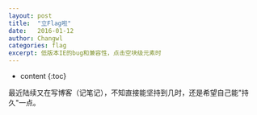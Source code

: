 ```yaml
---
layout: post
title:  "立Flag啦"
date:   2016-01-12
author: Changwl
categories: flag
excerpt: 低版本IE的bug和兼容性，点击空块级元素时
---
```


* content
{:toc}

最近陆续又在写博客（记笔记），不知直接能坚持到几时，还是希望自己能"持久"一点。





